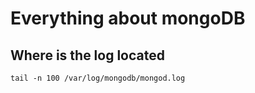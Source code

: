 # Everything about mongoDB

## Where is the log located

```
tail -n 100 /var/log/mongodb/mongod.log
```
